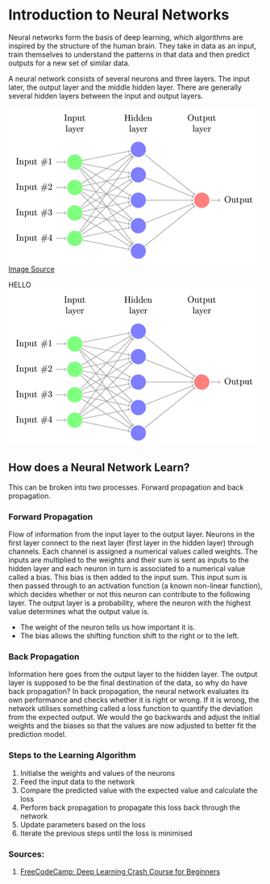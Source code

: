# Introduction to Neural Networks
Neural networks form the basis of deep learning, which algorithms are inspired by the structure of the human brain. They take in data as an input, train themselves to understand the patterns in that data and then predict outputs for a new set of similar data.

A neural network consists of several neurons and three layers. The input later, the output layer and the middle hidden layer. There are generally several hidden layers between the input and output layers. 

![Structure of a neural network ](https://github.com/rag-h/rag-h.github.io/blob/master/blog/Deep-Learning/images/neural-network-structure.png)[Image Source](https://research.aimultiple.com/how-neural-networks-work/)
<div>HELLO<img src="images/neural-network-structure.png" class="img-responsive" alt=""> </div>

## How does a Neural Network Learn?
This can be broken into two processes. Forward propagation and back propagation.

### Forward Propagation
Flow of information from the input layer to the output layer. Neurons in the first layer connect to the next layer (first layer in the hidden layer) through channels. Each channel is assigned a numerical values called weights. The inputs are multiplied to the weights and their sum is sent as inputs to the hidden layer and each neuron in turn is associated to a numerical value called a bias. This bias is then added to the input sum. This input sum is then passed through to an activation function (a known non-linear function), which decides whether or not this neuron can contribute to the following layer. The output layer is a probability, where the neuron with the highest value determines what the output value is. 
- The weight of the neuron tells us how important it is.
- The bias allows the shifting function shift to the right or to the left.

### Back Propagation
Information here goes from the output layer to the hidden layer. The output layer is supposed to be the final destination of the data, so why do have back propagation? In back propagation, the neural network evaluates its own performance and checks whether it is right or wrong. If it is wrong, the network utilises something called a loss function to quantify the deviation from the expected output. We would the go backwards and adjust the initial weights and the biases so that the values are now adjusted to better fit the prediction model. 

### Steps to the Learning Algorithm
1. Initialse the weights and values of the neurons
2. Feed the input data to the network
3. Compare the predicted value with the expected value and calculate the loss
4. Perform back propagation to propagate this loss back through the network
5. Update parameters based on the loss
6. Iterate the previous steps until the loss is minimised

### Sources:
1. [FreeCodeCamp: Deep Learning Crash Course for Beginners](https://www.youtube.com/watch?v=VyWAvY2CF9c)

